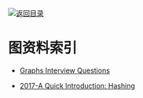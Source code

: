 [![返回目录](https://parg.co/UGo)](https://parg.co/b4z) 
 


# 图资料索引

* [Graphs Interview Questions](http://www.techiedelight.com/graphs-interview-questions/)

- [2017-A Quick Introduction: Hashing](https://hackernoon.com/a-quick-introduction-hashing-c32d1dc91871)
